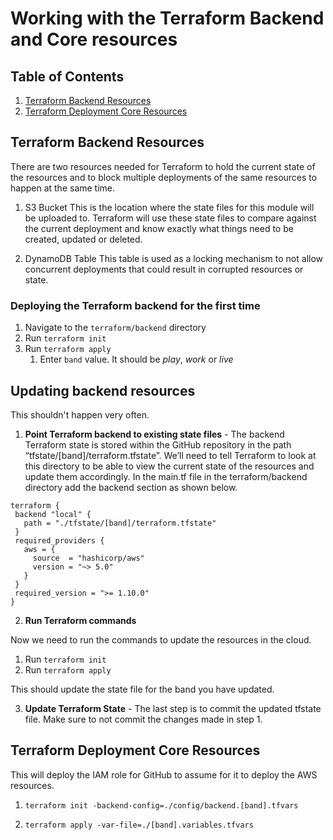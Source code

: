 # Working with the Terraform Backend and Core resources

## Table of Contents
1. [Terraform Backend Resources](#terraform-backend-resources)
1. [Terraform Deployment Core Resources](#terraform-deployment-core-resources)

## Terraform Backend Resources
There are two resources needed for Terraform to hold the current state of the resources and to block multiple deployments of the same resources to happen at the same time.

1. S3 Bucket
This is the location where the state files for this module will be uploaded to. Terraform will use these state files to compare against the current deployment and know exactly what things need to be created, updated or deleted.

1. DynamoDB Table
This table is used as a locking mechanism to not allow concurrent deployments that could result in corrupted resources or state.

### Deploying the Terraform backend for the first time
1. Navigate to the `terraform/backend` directory
1. Run `terraform init`
1. Run `terraform apply`  
    1. Enter `band` value. It should be *play*, *work* or *live*

## Updating backend resources
This shouldn't happen very often.

1. **Point Terraform backend to existing state files** - The backend Terraform state is stored within the GitHub repository in the path “tfstate/[band]/terraform.tfstate”. We’ll need to tell Terraform to look at this directory to be able to view the current state of the resources and update them accordingly.
In the main.tf file in the terraform/backend directory add the backend section as shown below.  
```
terraform {
 backend "local" {
   path = "./tfstate/[band]/terraform.tfstate"
 }
 required_providers {
   aws = {
     source  = "hashicorp/aws"
     version = "~> 5.0"
   }
 }
 required_version = ">= 1.10.0"
}
```

2. **Run Terraform commands**

Now we need to run the commands to update the resources in the cloud.
1. Run `terraform init`
1. Run `terraform apply`

This should update the state file for the band you have updated.

3. **Update Terraform State** - 
The last step is to commit the updated tfstate file. Make sure to not commit the changes made in step 1.

## Terraform Deployment Core Resources
This will deploy the IAM role for GitHub to assume for it to deploy the AWS resources.

1. `terraform init -backend-config=./config/backend.[band].tfvars`

1. `terraform apply -var-file=./[band].variables.tfvars`
